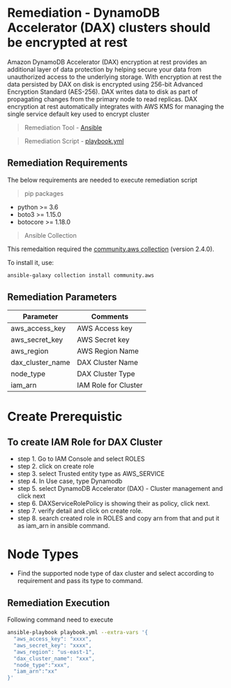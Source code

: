 # Remediation - DynamoDB Accelerator (DAX) clusters should be encrypted at rest
Amazon DynamoDB Accelerator (DAX) encryption at rest provides an additional layer of data protection by helping secure your data from unauthorized access to the underlying storage.
With encryption at rest the data persisted by DAX on disk is encrypted using 256-bit Advanced Encryption Standard (AES-256). DAX writes data to disk as part of propagating changes from the primary node to read replicas. DAX encryption at rest automatically integrates with AWS KMS for managing the single service default key used to encrypt cluster

> Remediation Tool   - [Ansible](https://www.ansible.com/)

> Remediation Script - [playbook.yml](playbook.yml)

## Remediation Requirements
The below requirements are needed to execute remediation script

> pip packages
- python >= 3.6
- boto3 >= 1.15.0
- botocore >= 1.18.0

> Ansible Collection

This remedaition required the [community.aws collection](https://galaxy.ansible.com/community/aws) (version 2.4.0).

To install it, use: 
```sh
ansible-galaxy collection install community.aws
```

## Remediation Parameters

| Parameter      | Comments             |
|----------------|----------------------|
| aws_access_key | AWS Access key       |
| aws_secret_key | AWS Secret key       |
| aws_region         | AWS Region Name      |
| dax_cluster_name        | DAX Cluster Name     |
| node_type        | DAX Cluster Type     |
| iam_arn        | IAM Role for Cluster |


# Create Prerequistic
## To create IAM Role for DAX Cluster
-   step 1. Go to IAM Console and select ROLES
-   step 2. click on create role
-   step 3. select Trusted entity type as AWS_SERVICE
-   step 4. In Use case, type Dynamodb
-   step 5. select DynamoDB Accelerator (DAX) - Cluster management and click next
-   step 6. DAXServiceRolePolicy is showing their as policy, click next.
-   step 7. verify detail and click on create role.
-   step 8. search created role in ROLES and copy arn from that and put it as iam_arn in ansible command.


# Node Types
-   Find the supported node type of dax cluster and select according to requirement and pass its type to command.

## Remediation Execution
Following command need to execute
```sh
ansible-playbook playbook.yml --extra-vars '{
  "aws_access_key": "xxxx",
  "aws_secret_key": "xxxx",
  "aws_region": "us-east-1",
  "dax_cluster_name": "xxx",
  "node_type":"xxx",
  "iam_arn":"xx"
}'
```
